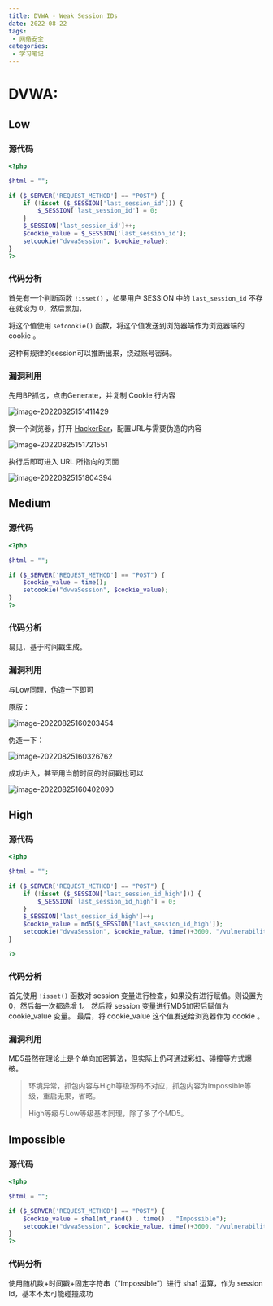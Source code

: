 ```yaml
---
title: DVWA - Weak Session IDs
date: 2022-08-22
tags:
 - 网络安全
categories:
 - 学习笔记
---
```


# DVWA: 

## Low

### 源代码

```php
<?php

$html = "";

if ($_SERVER['REQUEST_METHOD'] == "POST") {
    if (!isset ($_SESSION['last_session_id'])) {
        $_SESSION['last_session_id'] = 0;
    }
    $_SESSION['last_session_id']++;
    $cookie_value = $_SESSION['last_session_id'];
    setcookie("dvwaSession", $cookie_value);
}
?>
```

### 代码分析

首先有一个判断函数 `!isset()` ，如果用户 SESSION 中的 `last_session_id` 不存在就设为 0，然后累加，

将这个值使用 `setcookie()` 函数，将这个值发送到浏览器端作为浏览器端的 cookie 。	

这种有规律的session可以推断出来，绕过账号密码。

### 漏洞利用

先用BP抓包，点击Generate，并复制 Cookie 行内容

![image-20220825151411429](./Lab8_Weak_Session_IDs.assets/image-20220825151411429.png)



换一个浏览器，打开 [HackerBar](https://github.com/Mr-xn/hackbar2.1.3)，配置URL与需要伪造的内容

![image-20220825151721551](./Lab8_Weak_Session_IDs.assets/image-20220825151721551.png)



执行后即可进入 URL 所指向的页面

![image-20220825151804394](./Lab8_Weak_Session_IDs.assets/image-20220825151804394.png)

## Medium

### 源代码

```php
<?php

$html = "";

if ($_SERVER['REQUEST_METHOD'] == "POST") {
    $cookie_value = time();
    setcookie("dvwaSession", $cookie_value);
}
?>
```



### 代码分析

易见，基于时间戳生成。



### 漏洞利用

与Low同理，伪造一下即可

原版：

![image-20220825160203454](./Lab8_Weak_Session_IDs.assets/image-20220825160203454.png)

伪造一下：

![image-20220825160326762](./Lab8_Weak_Session_IDs.assets/image-20220825160326762.png)



成功进入，甚至用当前时间的时间戳也可以

![image-20220825160402090](./Lab8_Weak_Session_IDs.assets/image-20220825160402090.png)

## High

### 源代码

```php
<?php

$html = "";

if ($_SERVER['REQUEST_METHOD'] == "POST") {
    if (!isset ($_SESSION['last_session_id_high'])) {
        $_SESSION['last_session_id_high'] = 0;
    }
    $_SESSION['last_session_id_high']++;
    $cookie_value = md5($_SESSION['last_session_id_high']);
    setcookie("dvwaSession", $cookie_value, time()+3600, "/vulnerabilities/weak_id/", $_SERVER['HTTP_HOST'], false, false);
}

?>
```



### 代码分析

首先使用 `!isset()` 函数对 session 变量进行检查，如果没有进行赋值。则设置为 0，然后每一次都递增 1。
然后将 session 变量进行MD5加密后赋值为 cookie_value 变量。
最后，将 cookie_value 这个值发送给浏览器作为 cookie 。



### 漏洞利用

MD5虽然在理论上是个单向加密算法，但实际上仍可通过彩虹、碰撞等方式爆破。

> 环境异常，抓包内容与High等级源码不对应，抓包内容为Impossible等级，重启无果，省略。
>
> High等级与Low等级基本同理，除了多了个MD5。



## Impossible

### 源代码

```php
<?php

$html = "";

if ($_SERVER['REQUEST_METHOD'] == "POST") {
    $cookie_value = sha1(mt_rand() . time() . "Impossible");
    setcookie("dvwaSession", $cookie_value, time()+3600, "/vulnerabilities/weak_id/", $_SERVER['HTTP_HOST'], true, true);
}
?>
```



### 代码分析

使用随机数+时间戳+固定字符串（“Impossible”）进行 sha1 运算，作为 session Id，基本不太可能碰撞成功


